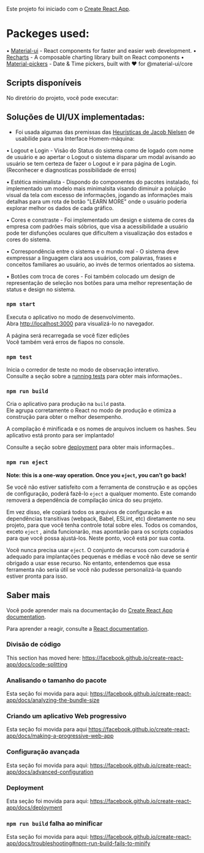 Este projeto foi iniciado com o [Create React App](https://github.com/facebook/create-react-app).


# Packeges used: 

• [Material-ui](https://material-ui.com/pt/) - React components for faster and easier web development.
• [Recharts](https://recharts.org/en-US/) - A composable charting library built on React components
• [Material-pickers](https://material-ui-pickers.dev/) - Date & Time pickers, built with ❤️ for @material-ui/core

## Scripts disponíveis

No diretório do projeto, você pode executar:

## Soluções de UI/UX implementadas:

- Foi usada algumas das premissas das [Heurísticas de Jacob Nielsen](http://www.dclick.com.br/2012/02/12/heuristica/) de usabilide para uma Interface Homem-máquina:

• Logout e Login - Visão do Status do sistema como de logado com nome de usuário e ao apertar o Logout o sistema disparar um modal avisando ao usuário se tem certeza de fazer o Logout e ir para página de Login. (Reconhecer e diagnosticas possibilidade de erros)

• Estética minimalista - Dispondo do componentes do pacotes instalado, foi implementado um modelo mais minimalsita visando diminuir a poluição visual da tela com excesso de informações, jogando as informações mais detalhas para um rota de botão "LEARN MORE" onde o usuário poderia explorar melhor os dados de cada gráfico.

• Cores e constraste - Foi implementado um design e sistema de cores da empresa com padrões mais sóbrios, que visa a acessibilidade a usuário pode ter disfunções oculares que dificultem a visualização dos estados e cores do sistema.

• Correspondência entre o sistema e o mundo real - O sistema deve exmpressar a linguagem clara aos usuários, com palavras, frases e conceitos familiares ao usuário, ao invés de termos orientados ao sistema. 

• Botões com troca de cores - Foi também colocado um design de representação de seleção nos botões para uma melhor representação de status e design no sistema.

### `npm start`

Executa o aplicativo no modo de desenvolvimento.<br />
Abra [http://localhost:3000](http://localhost:3000) para visualizá-lo no navegador.

A página será recarregada se você fizer edições<br />
Você também verá erros de fiapos no console.

### `npm test`

Inicia o corredor de teste no modo de observação interativo.<br />
Consulte a seção sobre a [running tests](https://facebook.github.io/create-react-app/docs/running-tests) para obter mais informações..

### `npm run build`

Cria o aplicativo para produção na `build` pasta.<br />
Ele agrupa corretamente o React no modo de produção e otimiza a construção para obter o melhor desempenho.

A compilação é minificada e os nomes de arquivos incluem os hashes.
Seu aplicativo está pronto para ser implantado!

Consulte a seção sobre [deployment](https://facebook.github.io/create-react-app/docs/deployment) para obter mais informações..

### `npm run eject`

**Note: this is a one-way operation. Once you `eject`, you can’t go back!**

Se você não estiver satisfeito com a ferramenta de construção e as opções de configuração, poderá fazê-lo  `eject` a qualquer momento. Este comando removerá a dependência de compilação única do seu projeto.

Em vez disso, ele copiará todos os arquivos de configuração e as dependências transitivas (webpack, Babel, ESLint, etc) diretamente no seu projeto, para que você tenha controle total sobre eles. Todos os comandos, exceto  `eject` , ainda funcionarão, mas apontarão para os scripts copiados para que você possa ajustá-los. Neste ponto, você está por sua conta.

Você nunca precisa usar `eject`. O conjunto de recursos com curadoria é adequado para implantações pequenas e médias e você não deve se sentir obrigado a usar esse recurso. No entanto, entendemos que essa ferramenta não seria útil se você não pudesse personalizá-la quando estiver pronta para isso.

## Saber mais

Você pode aprender mais na documentação do [Create React App documentation](https://facebook.github.io/create-react-app/docs/getting-started).

Para aprender a reagir, consulte a [React documentation](https://reactjs.org/).

### Divisão de código

This section has moved here: https://facebook.github.io/create-react-app/docs/code-splitting

### Analisando o tamanho do pacote

Esta seção foi movida para aqui: https://facebook.github.io/create-react-app/docs/analyzing-the-bundle-size

### Criando um aplicativo Web progressivo

Esta seção foi movida para aqui https://facebook.github.io/create-react-app/docs/making-a-progressive-web-app

### Configuração avançada

Esta seção foi movida para aqui: https://facebook.github.io/create-react-app/docs/advanced-configuration

### Deployment

Esta seção foi movida para aqui: https://facebook.github.io/create-react-app/docs/deployment

### `npm run build` falha ao minificar

Esta seção foi movida para aqui: https://facebook.github.io/create-react-app/docs/troubleshooting#npm-run-build-fails-to-minify
